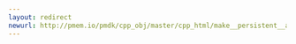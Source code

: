 ```yaml
---
layout: redirect
newurl: http://pmem.io/pmdk/cpp_obj/master/cpp_html/make__persistent__atomic_8hpp.html
---
```

